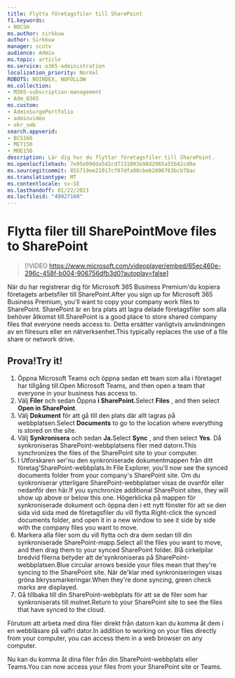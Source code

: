 ```yaml
---
title: Flytta företagsfiler till SharePoint
f1.keywords:
- NOCSH
ms.author: sirkkuw
author: Sirkkuw
manager: scotv
audience: Admin
ms.topic: article
ms.service: o365-administration
localization_priority: Normal
ROBOTS: NOINDEX, NOFOLLOW
ms.collection:
- M365-subscription-management
- Adm_O365
ms.custom:
- AdminSurgePortfolio
- adminvideo
- okr_smb
search.appverid:
- BCS160
- MET150
- MOE150
description: Lär dig hur du flyttar företagsfiler till SharePoint.
ms.openlocfilehash: 7e95e09dda5d2cd7131093e98d2965a55b42cd0a
ms.sourcegitcommit: 855719ee21017cf87dfa98cbe62806763bcb78ac
ms.translationtype: MT
ms.contentlocale: sv-SE
ms.lasthandoff: 01/22/2021
ms.locfileid: "49927160"
---
```

# <a name="move-files-to-sharepoint"></a><span data-ttu-id="7bff5-103">Flytta filer till SharePoint</span><span class="sxs-lookup"><span data-stu-id="7bff5-103">Move files to SharePoint</span></span>

> [!VIDEO https://www.microsoft.com/videoplayer/embed/65ec460e-296c-458f-b004-906756dfb3d0?autoplay=false]

<span data-ttu-id="7bff5-104">När du har registrerar dig för Microsoft 365 Business Premium&#39;du kopiera företagets arbetsfiler till SharePoint.</span><span class="sxs-lookup"><span data-stu-id="7bff5-104">After you sign up for Microsoft 365 Business Premium, you&#39;ll want to copy your company work files to SharePoint.</span></span> <span data-ttu-id="7bff5-105">SharePoint är en bra plats att lagra delade företagsfiler som alla behöver åtkomst till.</span><span class="sxs-lookup"><span data-stu-id="7bff5-105">SharePoint is a good place to store shared company files that everyone needs access to.</span></span> <span data-ttu-id="7bff5-106">Detta ersätter vanligtvis användningen av en filresurs eller en nätverksenhet.</span><span class="sxs-lookup"><span data-stu-id="7bff5-106">This typically replaces the use of a file share or network drive.</span></span>

## <a name="try-it"></a><span data-ttu-id="7bff5-107">Prova!</span><span class="sxs-lookup"><span data-stu-id="7bff5-107">Try it!</span></span>

1. <span data-ttu-id="7bff5-108">Öppna Microsoft Teams och öppna sedan ett team som alla i företaget har tillgång till.</span><span class="sxs-lookup"><span data-stu-id="7bff5-108">Open Microsoft Teams, and then open a team that everyone in your business has access to.</span></span>
2. <span data-ttu-id="7bff5-109">Välj **Filer** och sedan Öppna **i SharePoint.**</span><span class="sxs-lookup"><span data-stu-id="7bff5-109">Select  **Files** , and then select  **Open in SharePoint**.</span></span>
3. <span data-ttu-id="7bff5-110">Välj  **Dokument** för att gå till den plats där allt lagras på webbplatsen.</span><span class="sxs-lookup"><span data-stu-id="7bff5-110">Select  **Documents** to go to the location where everything is stored on the site.</span></span>
4. <span data-ttu-id="7bff5-111">Välj **Synkronisera** och sedan **Ja.**</span><span class="sxs-lookup"><span data-stu-id="7bff5-111">Select  **Sync** , and then select  **Yes**.</span></span> <span data-ttu-id="7bff5-112">Då synkroniseras SharePoint-webbplatsens filer med datorn.</span><span class="sxs-lookup"><span data-stu-id="7bff5-112">This synchronizes the files of the SharePoint site to your computer.</span></span>
5. <span data-ttu-id="7bff5-113">I Utforskaren ser&#39;nu den synkroniserade dokumentmappen från ditt företag&#39;SharePoint-webbplats.</span><span class="sxs-lookup"><span data-stu-id="7bff5-113">In File Explorer, you&#39;ll now see the synced documents folder from your company&#39;s SharePoint site.</span></span> <span data-ttu-id="7bff5-114">Om du synkroniserar ytterligare SharePoint-webbplatser visas de ovanför eller nedanför den här.</span><span class="sxs-lookup"><span data-stu-id="7bff5-114">If you synchronize additional SharePoint sites, they will show up above or below this one.</span></span> <span data-ttu-id="7bff5-115">Högerklicka på mappen för synkroniserade dokument och öppna den i ett nytt fönster för att se den sida vid sida med de företagsfiler du vill flytta.</span><span class="sxs-lookup"><span data-stu-id="7bff5-115">Right-click the synced documents folder, and open it in a new window to see it side by side with the company files you want to move.</span></span>
6. <span data-ttu-id="7bff5-116">Markera alla filer som du vill flytta och dra dem sedan till din synkroniserade SharePoint-mapp.</span><span class="sxs-lookup"><span data-stu-id="7bff5-116">Select all the files you want to move, and then drag them to your synced SharePoint folder.</span></span> <span data-ttu-id="7bff5-117">Blå cirkelpilar bredvid filerna betyder att de&#39;synkroniseras på SharePoint-webbplatsen.</span><span class="sxs-lookup"><span data-stu-id="7bff5-117">Blue circular arrows beside your files mean that they&#39;re syncing to the SharePoint site.</span></span> <span data-ttu-id="7bff5-118">När de&#39;klar med synkroniseringen visas gröna bkryssmarkeringar.</span><span class="sxs-lookup"><span data-stu-id="7bff5-118">When they&#39;re done syncing, green check marks are displayed.</span></span>
7. <span data-ttu-id="7bff5-119">Gå tillbaka till din SharePoint-webbplats för att se de filer som har synkroniserats till molnet.</span><span class="sxs-lookup"><span data-stu-id="7bff5-119">Return to your SharePoint site to see the files that have synced to the cloud.</span></span>

<span data-ttu-id="7bff5-120">Förutom att arbeta med dina filer direkt från datorn kan du komma åt dem i en webbläsare på valfri dator.</span><span class="sxs-lookup"><span data-stu-id="7bff5-120">In addition to working on your files directly from your computer, you can access them in a web browser on any computer.</span></span>

<span data-ttu-id="7bff5-121">Nu kan du komma åt dina filer från din SharePoint-webbplats eller Teams.</span><span class="sxs-lookup"><span data-stu-id="7bff5-121">You can now access your files from your SharePoint site or Teams.</span></span>